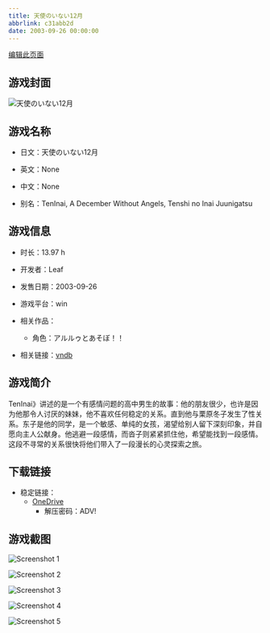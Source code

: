 ```yaml
---
title: 天使のいない12月
abbrlink: c31abb2d
date: 2003-09-26 00:00:00
---
```

[编辑此页面](https://github.com/ACG-3/ADV3-source/blob/main/source/_posts/games/%E5%A4%A9%E4%BD%BF%E3%81%AE%E3%81%84%E3%81%AA%E3%81%8412%E6%9C%88.md)

## 游戏封面

![天使のいない12月](https://pan.timero.xyz/d/onedrive/img_lib_001/%E5%A4%A9%E4%BD%BF%E3%81%AE%E3%81%84%E3%81%AA%E3%81%8412%E6%9C%88_cover.avif)


## 游戏名称

- 日文：天使のいない12月
- 英文：None
- 中文：None

- 别名：TenInai, A December Without Angels, Tenshi no Inai Juunigatsu


## 游戏信息

- 时长：13.97 h
- 开发者：Leaf
- 发售日期：2003-09-26
- 游戏平台：win
- 相关作品：
   - 角色：アルルゥとあそぼ！！

- 相关链接：[vndb](https://vndb.org/v21)


## 游戏简介

TenInai》讲述的是一个有感情问题的高中男生的故事：他的朋友很少，也许是因为他那令人讨厌的妹妹，他不喜欢任何稳定的关系。直到他与栗原冬子发生了性关系。东子是他的同学，是一个敏感、单纯的女孩，渴望给别人留下深刻印象，并自愿向主人公献身。他逃避一段感情，而沓子则紧紧抓住他，希望能找到一段感情。这段不寻常的关系很快将他们带入了一段漫长的心灵探索之旅。




## 下载链接

- 稳定链接：
    - [OneDrive](https://pan.timero.xyz/onedrive/adv_lib_001/%E5%A4%A9%E4%BD%BF%E3%81%AE%E3%81%84%E3%81%AA%E3%81%8412%E6%9C%88)
        - 解压密码：ADV!



## 游戏截图


![Screenshot 1](https://pan.timero.xyz/d/onedrive/img_lib_001/%E5%A4%A9%E4%BD%BF%E3%81%AE%E3%81%84%E3%81%AA%E3%81%8412%E6%9C%88_Screenshot_1.avif)

![Screenshot 2](https://pan.timero.xyz/d/onedrive/img_lib_001/%E5%A4%A9%E4%BD%BF%E3%81%AE%E3%81%84%E3%81%AA%E3%81%8412%E6%9C%88_Screenshot_2.avif)

![Screenshot 3](https://pan.timero.xyz/d/onedrive/img_lib_001/%E5%A4%A9%E4%BD%BF%E3%81%AE%E3%81%84%E3%81%AA%E3%81%8412%E6%9C%88_Screenshot_3.avif)

![Screenshot 4](https://pan.timero.xyz/d/onedrive/img_lib_001/%E5%A4%A9%E4%BD%BF%E3%81%AE%E3%81%84%E3%81%AA%E3%81%8412%E6%9C%88_Screenshot_4.avif)

![Screenshot 5](https://pan.timero.xyz/d/onedrive/img_lib_001/%E5%A4%A9%E4%BD%BF%E3%81%AE%E3%81%84%E3%81%AA%E3%81%8412%E6%9C%88_Screenshot_5.avif)

